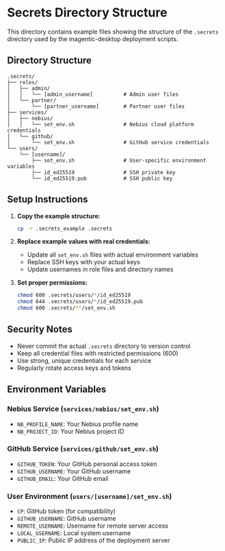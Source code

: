 # Secrets Directory Structure

This directory contains example files showing the structure of the `.secrets` directory used by the magentic-desktop deployment scripts.

## Directory Structure

```
.secrets/
├── roles/
│   ├── admin/
│   │   └── [admin_username]          # Admin user files
│   └── partner/
│       └── [partner_username]        # Partner user files
├── services/
│   ├── nebius/
│   │   └── set_env.sh                # Nebius cloud platform credentials
│   └── github/
│       └── set_env.sh                # GitHub service credentials
└── users/
    └── [username]/
        ├── set_env.sh                # User-specific environment variables
        ├── id_ed25519                # SSH private key
        └── id_ed25519.pub            # SSH public key
```

## Setup Instructions

1. **Copy the example structure:**
   ```bash
   cp -r .secrets_example .secrets
   ```

2. **Replace example values with real credentials:**
   - Update all `set_env.sh` files with actual environment variables
   - Replace SSH keys with your actual keys
   - Update usernames in role files and directory names

3. **Set proper permissions:**
   ```bash
   chmod 600 .secrets/users/*/id_ed25519
   chmod 644 .secrets/users/*/id_ed25519.pub
   chmod 600 .secrets/**/set_env.sh
   ```

## Security Notes

- Never commit the actual `.secrets` directory to version control
- Keep all credential files with restricted permissions (600)
- Use strong, unique credentials for each service
- Regularly rotate access keys and tokens

## Environment Variables

### Nebius Service (`services/nebius/set_env.sh`)
- `NB_PROFILE_NAME`: Your Nebius profile name
- `NB_PROJECT_ID`: Your Nebius project ID

### GitHub Service (`services/github/set_env.sh`)
- `GITHUB_TOKEN`: Your GitHub personal access token
- `GITHUB_USERNAME`: Your GitHub username
- `GITHUB_EMAIL`: Your GitHub email

### User Environment (`users/[username]/set_env.sh`)
- `CP`: GitHub token (for compatibility)
- `GITHUB_USERNAME`: GitHub username
- `REMOTE_USERNAME`: Username for remote server access
- `LOCAL_USERNAME`: Local system username
- `PUBLIC_IP`: Public IP address of the deployment server
